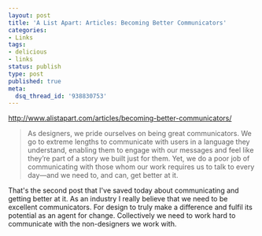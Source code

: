 ```yaml
---
layout: post
title: 'A List Apart: Articles: Becoming Better Communicators'
categories:
- Links
tags:
- delicious
- links
status: publish
type: post
published: true
meta:
  dsq_thread_id: '938830753'
---
```

<p><a href="http://www.alistapart.com/articles/becoming-better-communicators/">http://www.alistapart.com/articles/becoming-better-communicators/</a></p>

<blockquote>As designers, we pride ourselves on being great communicators. We go to extreme lengths to communicate with users in a language they understand, enabling them to engage with our messages and feel like they’re part of a story we built just for them. Yet, we do a poor job of communicating with those whom our work requires us to talk to every day—and we need to, and can, get better at it.</blockquote>

<p>That's the second post that I've saved today about communicating and getting better at it. As an industry I really believe that we need to be excellent communicators.
For design to truly make a difference and fulfil its potential as an agent for change. Collectively we need to work hard to communicate with the non-designers we work with.</p>
